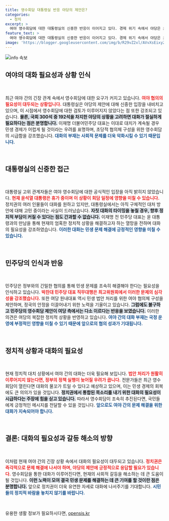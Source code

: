 ```yaml
---
title: 영수회담 대통령실 반응 야당의 제안은?
categories:
  - 정치
excerpt: >
  여야 영수회담에 대한 대통령실의 신중한 반응이 이어지고 있다. 경제 위기 속에서 야당은 초당적 협의를 촉구하지만, 대통령실은 검토 단계에 그치고 있다. 과연 대치 상황을 타개할突破口는 등장할 수 있을까? 클릭해 더 알아보세요!
feature_text: >
  여야 영수회담에 대한 대통령실의 신중한 반응이 이어지고 있다. 경제 위기 속에서 야당은 초당적 협의를 촉구하지만, 대통령실은 검토 단계에 그치고 있다. 과연 대치 상황을 타개할突破口는 등장할 수 있을까? 클릭해 더 알아보세요!
image: 'https://blogger.googleusercontent.com/img/b/R29vZ2xl/AVvXsEixyZcFfHzMRdzZMjFBmAUKJYCLCGyLL1o632UiGVXcaFdKo_bkvkuCioo0uUKlGfBVcT3P84aROyZIXSBEx3Aw5nCQ3pTgDom1WDC4m8eifvWiAmWEEVb4x6G_l8C0QH225ldMjyaFvpxGEBGNO37VmDTDMHGhJPq73UglMfDca1-0aw/s1600/blogspot.png'
---
```


<p><img src="https://blogger.googleusercontent.com/img/b/R29vZ2xl/AVvXsEixyZcFfHzMRdzZMjFBmAUKJYCLCGyLL1o632UiGVXcaFdKo_bkvkuCioo0uUKlGfBVcT3P84aROyZIXSBEx3Aw5nCQ3pTgDom1WDC4m8eifvWiAmWEEVb4x6G_l8C0QH225ldMjyaFvpxGEBGNO37VmDTDMHGhJPq73UglMfDca1-0aw/s1600/blogspot.png" alt="info 속보" /></p>

<h2 data-ke-size="size26">여야의 대화 필요성과 상황 인식</h2>

<p data-ke-size="size16">&nbsp;</p>

<p>최근 여야 간의 긴장 관계 속에서 영수회담에 대한 요구가 커지고 있습니다. <b><span style="color: #ee2323;">여야 협의의 필요성이 대두되는 상황입니다.</span></b> 대통령실은 야당의 제안에 대해 신중한 입장을 내비치고 있으며, 이 시점에서 영수회담에 대한 검토가 이루어지지 않았다는 점 또한 강조되고 있습니다. <b><span style="background-color: #21538527;">물론, 국회 300석 중 192석을 차지한 야당의 상황을 고려하면 대화가 절실하게 필요하다는 점은 분명합니다.</span></b> 이재명 더불어민주당 대표는 이대로 대치가 계속될 경우 민생 경제가 어렵게 될 것이라는 우려를 표명하며, 초당적 협의체 구성을 위한 영수회담의 시급함을 강조했습니다. <b><span style="color: #1a5490;">대화의 부재는 사회적 문제를 더욱 악화시킬 수 있기 때문입니다.</span></b>    </p>

<p data-ke-size="size16">&nbsp;</p>

<h2 data-ke-size="size26">대통령실의 신중한 접근</h2>

<p data-ke-size="size16">&nbsp;</p>

<p>대통령실 고위 관계자들은 여야 영수회담에 대한 공식적인 입장을 아직 밝히지 않았습니다. <b><span style="color: #ee2323;">현재 윤석열 대통령은 휴가 중이며 이 상황이 회담 일정에 영향을 미칠 수 있습니다.</span></b> 정치권의 여러 인물들이 대화를 원하고 있지만, 대통령실에서는 아직 구체적인 대처 방안에 대해 고민 중이라는 사실이 드러났습니다. <b><span style="background-color: #21538527;">자칫 대화의 타이밍을 놓칠 경우, 향후 정치적 부담이 커질 수 있다는 점도 간과할 수 없습니다.</span></b> 이재명 전 민주당 대표는 윤 대통령과의 만남을 통해 현재의 엄혹한 정치적 상황을 해결하고자 하는 열망을 전하며 대화의 필요성을 강조하였습니다. <b><span style="color: #1a5490;">이러한 대화는 민생 문제 해결에 긍정적인 영향을 미칠 수 있습니다.</span></b></p>

<p data-ke-size="size16">&nbsp;</p>

<h2 data-ke-size="size26">민주당의 인식과 반응</h2>

<p data-ke-size="size16">&nbsp;</p>

<p>민주당은 정부와의 긴밀한 협의를 통해 민생 문제를 조속히 해결해야 한다는 필요성을 인식하고 있습니다. <b><span style="color: #ee2323;">박찬대 민주당 대표 직무대행은 최고위원회에서 이러한 문제의 심각성을 강조했습니다.</span></b> 또한 여당 원내대표 역시 민생 법안 처리를 위한 여야 협의체 구성을 제안하며, 정국의 안정을 이끌어내기 위한 노력을 기울이고 있습니다. <b><span style="background-color: #21538527;">그럼에도 불구하고 민주당의 영수회담 제안이 여당 측에서는 다소 이르다는 반응을 보였습니다.</span></b> 이러한 의견은 여당의 복잡한 정치적 상황을 반영하고 있습니다. <b><span style="color: #1a5490;">여야 간의 대화 부재는 국정 운영에 부정적인 영향을 미칠 수 있기 때문에 앞으로의 협의 성과가 기대됩니다.</span></b>    </p>

<p data-ke-size="size16">&nbsp;</p>

<h2 data-ke-size="size26">정치적 상황과 대화의 필요성</h2>

<p data-ke-size="size16">&nbsp;</p>

<p>현재 정치적 대치 상황에서 여야 간의 대화는 더욱 필요해 보입니다. <b><span style="color: #ee2323;">법안 처리가 원활히 이루어지지 않는다면, 정부의 정책 실행이 늦어질 우려가 큽니다.</span></b> 전문가들은 최근 영수회담이 열린다면 대화의 물꼬가 트일 수 있다고 예상하고 있으며, 이는 민생 경제의 회복에도 큰 의의가 있을 것입니다. <b><span style="background-color: #21538527;">정치권에서 통합된 목소리를 내기 위한 대화의 필요성이 시급하다는 주장에 힘을 싣고 있습니다.</span></b> 따라서 영수회담이 조속히 추진된다면, 국민들에게 긍정적인 메시지를 전달할 수 있을 것입니다. <b><span style="color: #1a5490;">앞으로도 여야 간의 문제 해결을 위한 대화가 지속되어야 합니다.</span></b></p>

<p data-ke-size="size16">&nbsp;</p>

<h2 data-ke-size="size26">결론: 대화의 필요성과 갈등 해소의 방향</h2>

<p data-ke-size="size16">&nbsp;</p>

<p>이처럼 현재 여야 간의 긴장 상황 속에서 대화의 필요성이 대두되고 있습니다. <b><span style="color: #ee2323;">정치권은 즉각적으로 문제 해결에 나서야 하며, 야당의 제안에 긍정적으로 응답할 필요가 있습니다.</span></b> 영수회담을 통한 대화가 이루어진다면, 현재의 사회적 갈등을 해소하는 데 큰 도움이 될 것입니다. <b><span style="background-color: #21538527;">이런 노력이 모여 결국 민생 문제를 해결하는 데 큰 기여를 할 것이란 점은 분명합니다.</span></b> 앞으로 정치권이 더욱 유연한 자세로 대화에 나서주기를 기대합니다. <b><span style="color: #1a5490;">시민들의 정치적 바람을 놓치지 않기를 바랍니다.</span></b>  </p>

<p data-ke-size="size16">&nbsp;</p>
유용한 생활 정보가 필요하시다면, <a href="https://opensis.kr" rel="dofollow">opensis.kr</a>


